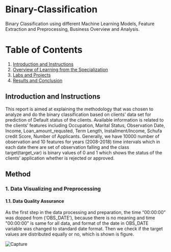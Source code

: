 # Binary-Classification
Binary Classification using different Machine Learning Models, Feature Extraction and Preprocessing, Business Overview and Analysis.

# **Table of Contents**

1. [Introduction and Instructions](#my-first-title)
2. [Overview of Learning from the Specialization](#my-second-title)
3. [Labs and Projects](#my-third-title)
4. [Results and Conclusion](#my-fourth-title)

## **Introduction and Instructions**
This report is aimed at explaining the methodology that was chosen to analyze and do the binary classification based on clients’ data set for prediction of Default status of the clients. 
Available information is related to the clients’ features including Occupation, Marital Status, Observation Date, Income, Loan_amount_requsted, Term Length, Installment/Income, Schufa credit Score, Number of Applicants.
Generally, we have 10000 number of observation and 10 features for years (2008-2018) time intervals which in each date there are set of observation falling and the class target(target_var) is binary values of 0 and 1 which shows the status of the clients’ application whether is rejected or approved.



## **Method**

### **1. Data Visualizing and Preprocessing**
#### **1.1. Data Quality Assurance**

As the first step in the data processing and preparation, the time “00:00:00” was dopped from (‘OBS_DATE’), because there is no meaning and time "00:00:00" is same for all data, and format of the date in OBS_DATE variable was changed to standard date format.
Then we check if the target values are distributed equally or no, which is shown is figure.

![Capture](https://user-images.githubusercontent.com/75788150/178348852-920841d4-ba20-47f8-a205-8aecf890fa49.PNG)
